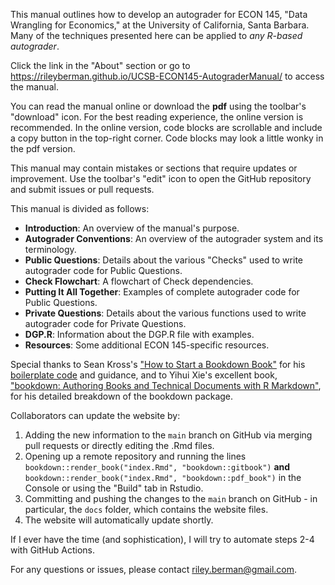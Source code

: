 This manual outlines how to develop an autograder for ECON 145, "Data Wrangling for Economics," at the University of California, Santa Barbara. Many of the techniques presented here can be applied to *any R-based autograder*.

Click the link in the "About" section or go to https://rileyberman.github.io/UCSB-ECON145-AutograderManual/ to access the manual. 

You can read the manual online or download the **pdf** using the toolbar's "download" icon. For the best reading experience, the online version is recommended. In the online version, code blocks are scrollable and include a copy button in the top-right corner. Code blocks may look a little wonky in the pdf version. 

This manual may contain mistakes or sections that require updates or improvement. Use the toolbar's "edit" icon to open the GitHub repository and submit issues or pull requests. 

This manual is divided as follows: 

- **Introduction**: An overview of the manual's purpose. 
- **Autograder Conventions**: An overview of the autograder system and its terminology. 
- **Public Questions**: Details about the various "Checks" used to write autograder code for Public Questions.
- **Check Flowchart**: A flowchart of Check dependencies. 
- **Putting It All Together**: Examples of complete autograder code for Public Questions.
- **Private Questions**: Details about the various functions used to write autograder code for Private Questions. 
- **DGP.R**: Information about the DGP.R file with examples. 
- **Resources**: Some additional ECON 145-specific resources. 

Special thanks to Sean Kross's ["How to Start a Bookdown Book"](https://seankross.com/2016/11/17/How-to-Start-a-Bookdown-Book.html) for his [boilerplate code](https://github.com/seankross/bookdown-start) and guidance, and to Yihui Xie's excellent book, ["bookdown: Authoring Books and Technical Documents with R Markdown"](https://bookdown.org/yihui/bookdown/), for his detailed breakdown of the bookdown package.

Collaborators can update the website by: 

1. Adding the new information to the `main` branch on GitHub via merging pull requests or directly editing the .Rmd files. 
2. Opening up a remote repository and running the lines `bookdown::render_book("index.Rmd", "bookdown::gitbook")` **and** `bookdown::render_book("index.Rmd", "bookdown::pdf_book")` in the Console or using the "Build" tab in Rstudio.
3. Committing and pushing the changes to the `main` branch on GitHub - in particular, the `docs` folder, which contains the website files.
4. The website will automatically update shortly.

If I ever have the time (and sophistication), I will try to automate steps 2-4 with GitHub Actions.

For any questions or issues, please contact [riley.berman@gmail.com](mailto:riley.berman@gmail.com).

